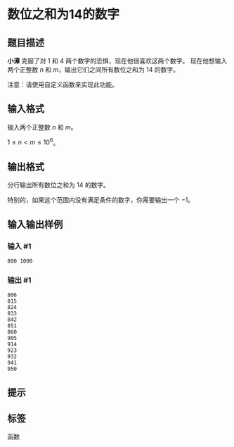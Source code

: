 # 数位之和为14的数字

## 题目描述

**小谭** 克服了对 $1$ 和 $4$ 两个数字的恐惧，现在他很喜欢这两个数字。
现在他想输入两个正整数 $n$ 和 $m$，输出它们之间所有数位之和为 $14$ 的数字。

注意：请使用自定义函数来实现此功能。

## 输入格式

输入两个正整数 $n$ 和 $m$。

$1 \leq n \lt m \leq 10^6$。

## 输出格式

分行输出所有数位之和为 $14$ 的数字。

特别的，如果这个范围内没有满足条件的数字，你需要输出一个 $-1$。

## 输入输出样例

### 输入 #1

```
800 1000
```

### 输出 #1

```
806
815
824
833
842
851
860
905
914
923
932
941
950
```

## 提示

## 标签
函数
